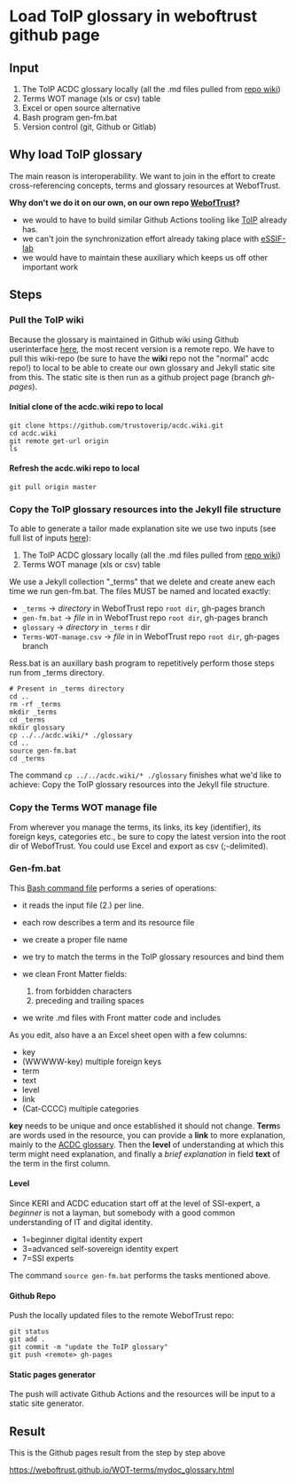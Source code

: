 # Load ToIP glossary in weboftrust github page

## Input

1. The ToIP ACDC glossary locally (all the .md files pulled from [repo wiki](https://github.com/trustoverip/acdc/wiki))
2. Terms WOT manage (xls or csv) table
3. Excel or open source alternative
4. Bash program gen-fm.bat
5. Version control (git, Github or Gitlab)

## Why load ToIP glossary

The main reason is interoperability. We want to join in the effort to create cross-referencing concepts, terms and glossary resources at WebofTrust.

**Why don't we do it on our own, on our own repo [WebofTrust](https://github.com/WebOfTrust)?**
- we would to have to build similar Github Actions tooling like [ToIP](https://github.com/trustoverip) already has.
- we can't join the synchronization effort already taking place with [eSSIF-lab]()
- we would have to maintain these auxiliary which keeps us off other important work
 
## Steps

### Pull the ToIP wiki

Because the glossary is maintained in Github wiki using Github userinterface [here](https://github.com/trustoverip/acdc/wiki), the most recent version is a remote repo. We have to pull this wiki-repo (be sure to have the **wiki** repo not the "normal" acdc repo!) to local to be able to create our own glossary and Jekyll static site from this. The static site is then run as a github project page (branch *gh-pages*).

#### Initial clone of the acdc.wiki repo to local

```
git clone https://github.com/trustoverip/acdc.wiki.git
cd acdc.wiki
git remote get-url origin 
ls
```

#### Refresh the acdc.wiki repo to local

```
git pull origin master
```

### Copy the ToIP glossary resources into the Jekyll file structure

To able to generate a tailor made explanation site we use two inputs (see full list of inputs [here](#input)):
1. The ToIP ACDC glossary locally (all the .md files pulled from [repo wiki](https://github.com/trustoverip/acdc/wiki))
2. Terms WOT manage (xls or csv) table

We use a Jekyll collection "_terms" that we delete and create anew each time we run gen-fm.bat. The files MUST be named and located exactly:

- `_terms` -> *directory* in WebofTrust repo `root dir`, gh-pages branch
- `gen-fm.bat` -> *file* in in WebofTrust repo `root dir`, gh-pages branch
- `glossary` -> *directory* in `_terms` r dir
- `Terms-WOT-manage.csv` -> *file* in in WebofTrust repo `root dir`, gh-pages branch

Ress.bat is an auxillary bash program to repetitively perform those steps run from _terms directory.
```
# Present in _terms directory
cd ..
rm -rf _terms
mkdir _terms
cd _terms
mkdir glossary
cp ../../acdc.wiki/* ./glossary
cd ..
source gen-fm.bat
cd _terms

```

The command `cp ../../acdc.wiki/* ./glossary` finishes what we'd like to achieve: Copy the ToIP glossary resources into the Jekyll file structure.

### Copy the Terms WOT manage file
From wherever you manage the terms, its links, its key (identifier), its foreign keys, categories etc., be sure to copy the latest version into the root dir of WebofTrust.
You could use Excel and export as csv (;-delimited).

### Gen-fm.bat

This [Bash command file](https://github.com/WebOfTrust/WOT-terms/blob/main/gen-fm.bat) performs a series of operations:

- it reads the input file (2.) per line.
- each row describes a term and its resource file
- we create a proper file name
- we try to match the terms in the ToIP glossary resources and bind them
- we clean Front Matter fields:

    1. from forbidden characters
    2. preceding and trailing spaces

- we write .md files with Front matter code and includes

As you edit, also have a an Excel sheet open with a few columns:

- key
- (WWWWW-key) multiple foreign keys
- term
- text
- level
- link
- (Cat-CCCC) multiple categories

**key** needs to be unique and once established it should not change.
**Term**s are words used in the resource, you can provide a **link** to more explanation, mainly to the [ACDC glossary](https://github.com/trustoverip/acdc/wiki/).  Then the **level** of understanding at which this term might need explanation, and finally a *brief explanation* in field **text** of the term in the first column.

#### Level

Since KERI and ACDC education start off at the level of SSI-expert, a *beginner* is not a layman, but somebody with a good common understanding of IT and digital identity.

- 1=beginner digital identity expert
- 3=advanced self-sovereign identity expert
- 7=SSI experts

The command `source gen-fm.bat` performs the tasks mentioned above.


#### Github Repo

Push the locally updated files to the remote WebofTrust repo:
```
git status
git add .
git commit -m "update the ToIP glossary"
git push <remote> gh-pages
```

#### Static pages generator

The push will activate Github Actions and the resources will be input to a static site generator.


## Result

This is the Github pages result from the step by step above

https://weboftrust.github.io/WOT-terms/mydoc_glossary.html
